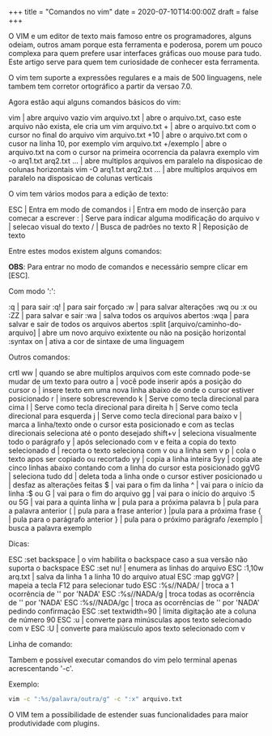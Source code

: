 +++
title =  "Comandos no vim"
date =   2020-07-10T14:00:00Z
draft = false
+++

O VIM e um editor de texto mais famoso entre os programadores, alguns odeiam, outros amam porque esta ferramenta e poderosa, porem um pouco complexa para quem prefere usar interfaces gráficas ouo mouse para tudo. Este artigo serve para quem tem curiosidade de conhecer esta ferramenta.

O vim tem suporte a expressões regulares e a mais de 500 linguagens, nele tambem tem corretor ortográfico a partir da versao 7.0.

Agora estão aqui alguns comandos básicos do vim:

vim | abre arquivo vazio
vim arquivo.txt | abre o arquivo.txt, caso este arquivo não exista, ele cria um
vim arquivo.txt + | abre o arquivo.txt com o cursor no final do arquivo
vim arquivo.txt +10 |  abre o arquivo.txt com o cusor na linha 10, por exemplo
vim arquivo.txt +/exemplo | abre o arquivo.txt na com o cursor na primeira ocorrencia da palavra exemplo
vim -o arq1.txt arq2.txt ... | abre multiplos arquivos em paralelo na disposicao de colunas horizontais
vim -O arq1.txt arq2.txt ... | abre multiplos arquivos em paralelo na disposicao de colunas verticais

O vim tem vários modos para a edição de texto:

ESC | Entra em modo de comandos
i | Entra em modo de inserção para comecar a escrever
: | Serve para indicar alguma modificação do arquivo
v | selecao visual do texto
/ | Busca de padrões no texto
R | Reposição de texto

Entre estes modos existem alguns comandos:

**OBS**: Para entrar no modo de comandos e necessário sempre clicar em [ESC].

Com modo ':':

:q | para sair
:q! | para sair forçado
:w | para salvar alterações
:wq ou :x ou :ZZ | para salvar e sair
:wa | salva todos os arquivos abertos
:wqa | para salvar e sair de todos os arquivos abertos
:split [arquivo/caminho-do-arquivo] | abre um novo arquivo exixtente ou não na posição horizontal
:syntax on | ativa a cor de sintaxe de uma linguagem

Outros comandos:

crtl ww | quando se abre multiplos arquivos com este comnado pode-se mudar de um texto para outro
a	|	você pode inserir após a posição do cursor
o	|	insere texto em uma nova linha abaixo de onde o cursor estiver posicionado
r	|	insere sobrescrevendo
k	|	Serve como tecla direcional para cima
l	|	Serve como tecla direcional para direita
h	|	Serve como tecla direcional para esquerda
j	|	Serve como tecla direcional para baixo
v	|	marca a linha/texto onde o cursor esta posicionado e com as teclas direcionais seleciona até o ponto desejado
shift+v	|	seleciona visualmente todo o parágrafo
y | após selecionado com v e feita a copia do texto selecionado
d | recorta o texto seleciona com v ou a linha sem v
p | cola o texto apos ser copiado ou recortado
yy | copia a linha inteira
5yy | copia ate cinco linhas abaixo contando com a linha do cursor esta posicionado
ggVG | seleciona tudo
dd | deleta toda a linha onde o cursor estiver posicionado
u | desfaz as alterações feitas
$ | vai para o fim da linha
^ | vai para o início da linha
:$ ou G | vai para o fim do arquivo
gg | vai para o início do arquivo
:5 ou 5G | vai para a quinta linha
w | pula para a próxima palavra
b | pula para a palavra anterior
( | pula para a frase anterior
) |pula para a próxima frase
{ | pula para o parágrafo anterior
} | pula para o próximo parágrafo
/exemplo | busca a palavra exemplo

Dicas:

ESC :set backspace | o vim habilita o backspace caso a sua versão não suporta o backspace
ESC :set nu! | enumera as linhas do arquivo
ESC :1,10w arq.txt | salva da linha 1 a linha 10 do arquivo atual
ESC :map ggVG? | mapeia a tecla F12 para selecionar tudo
ESC :%s//NADA/ | troca a 1 ocorrência de '' por 'NADA'
ESC :%s//NADA/g | troca todas as ocorrência de '' por 'NADA'
ESC :%s//NADA/gc | troca as ocorrências de '' por 'NADA' pedindo confirmação
ESC :set textwidth=90 | limita digitação ate a coluna de número 90
ESC :u | converte para minúsculas apos texto selecionado com v
ESC :U | converte para maiúsculo apos texto selecionado com v

Linha de comando:

Tambem e possível executar comandos do vim pelo terminal apenas acrescentando '-c'.

Exemplo:

```bash
vim -c ":%s/palavra/outra/g" -c ":x" arquivo.txt
```

O VIM tem a possibilidade de estender suas funcionalidades para maior produtividade com plugins.
